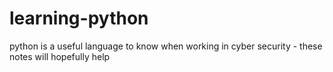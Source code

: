 # learning-python
python is a useful language to know when working in cyber security - these notes will hopefully help
